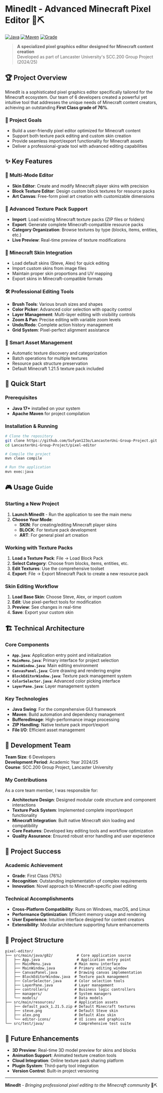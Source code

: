 # MinedIt - Advanced Minecraft Pixel Editor 🎨⛏️

[![Java](https://img.shields.io/badge/Java-17+-ED8B00?style=for-the-badge&logo=java&logoColor=white)](https://www.oracle.com/java/)
[![Maven](https://img.shields.io/badge/Apache%20Maven-C71A36?style=for-the-badge&logo=Apache%20Maven&logoColor=white)](https://maven.apache.org/)
[![Grade](https://img.shields.io/badge/Grade-First%20Class%2076%25-brightgreen?style=for-the-badge)](https://github.com)

> **A specialized pixel graphics editor designed for Minecraft content creation**  
> Developed as part of Lancaster University's SCC.200 Group Project (2024/25)

## 🏆 Project Overview

MinedIt is a sophisticated pixel graphics editor specifically tailored for the Minecraft ecosystem. Our team of 6 developers created a powerful yet intuitive tool that addresses the unique needs of Minecraft content creators, achieving an outstanding **First Class grade of 76%**.

### 🎯 Project Goals
- Build a user-friendly pixel editor optimized for Minecraft content
- Support both texture pack editing and custom skin creation
- Provide seamless import/export functionality for Minecraft assets
- Deliver a professional-grade tool with advanced editing capabilities

## ✨ Key Features

### 🎨 **Multi-Mode Editor**
- **Skin Editor**: Create and modify Minecraft player skins with precision
- **Block Texture Editor**: Design custom block textures for resource packs
- **Art Canvas**: Free-form pixel art creation with customizable dimensions

### 🔧 **Advanced Texture Pack Support**
- **Import**: Load existing Minecraft texture packs (ZIP files or folders)
- **Export**: Generate complete Minecraft-compatible resource packs
- **Category Organization**: Browse textures by type (blocks, items, entities, etc.)
- **Live Preview**: Real-time preview of texture modifications

### 👤 **Minecraft Skin Integration**
- Load default skins (Steve, Alex) for quick editing
- Import custom skins from image files
- Maintain proper skin proportions and UV mapping
- Export skins in Minecraft-compatible formats

### 🛠️ **Professional Editing Tools**
- **Brush Tools**: Various brush sizes and shapes
- **Color Picker**: Advanced color selection with opacity control
- **Layer Management**: Multi-layer editing with visibility controls
- **Zoom & Pan**: Precise editing with variable zoom levels
- **Undo/Redo**: Complete action history management
- **Grid System**: Pixel-perfect alignment assistance

### 📁 **Smart Asset Management**
- Automatic texture discovery and categorization
- Batch operations for multiple textures
- Resource pack structure preservation
- Default Minecraft 1.21.5 texture pack included

## 🚀 Quick Start

### Prerequisites
- **Java 17+** installed on your system
- **Apache Maven** for project compilation

### Installation & Running
```bash
# Clone the repository
git clone https://github.com/Sufyan123o/LancasterUni-Group-Project.git
cd LancasterUni-Group-Project/pixel-editor

# Compile the project
mvn clean compile

# Run the application
mvn exec:java
```



## 🎮 Usage Guide

### Starting a New Project
1. **Launch MinedIt** - Run the application to see the main menu
2. **Choose Your Mode**:
   - **SKIN**: For creating/editing Minecraft player skins
   - **BLOCK**: For texture pack development
   - **ART**: For general pixel art creation

### Working with Texture Packs
1. **Load a Texture Pack**: File → Load Block Pack
2. **Select Category**: Choose from blocks, items, entities, etc.
3. **Edit Textures**: Use the comprehensive toolset
4. **Export**: File → Export Minecraft Pack to create a new resource pack

### Skin Editing Workflow
1. **Load Base Skin**: Choose Steve, Alex, or import custom
2. **Edit**: Use pixel-perfect tools for modification
3. **Preview**: See changes in real-time
4. **Save**: Export your custom skin

## 🏗️ Technical Architecture

### Core Components
- **`App.java`**: Application entry point and initialization
- **`MainMenu.java`**: Primary interface for project selection
- **`MainWindow.java`**: Main editing environment
- **`CanvasPanel.java`**: Core drawing and rendering engine
- **`BlockEditorWindow.java`**: Texture pack management system
- **`ColorSelector.java`**: Advanced color picking interface
- **`LayerPane.java`**: Layer management system

### Key Technologies
- **Java Swing**: For the comprehensive GUI framework
- **Maven**: Build automation and dependency management
- **BufferedImage**: High-performance image processing
- **ZIP Handling**: Native texture pack import/export
- **File I/O**: Efficient asset management

## 👥 Development Team

**Team Size**: 6 Developers  
**Development Period**: Academic Year 2024/25  
**Course**: SCC.200 Group Project, Lancaster University

### My Contributions
As a core team member, I was responsible for:
- **Architecture Design**: Designed modular code structure and component interactions
- **Texture Pack System**: Implemented complete import/export functionality
- **Minecraft Integration**: Built native Minecraft skin loading and compatibility
- **Core Features**: Developed key editing tools and workflow optimization
- **Quality Assurance**: Ensured robust error handling and user experience

## 🎯 Project Success

### Academic Achievement
- **Grade**: First Class (76%)
- **Recognition**: Outstanding implementation of complex requirements
- **Innovation**: Novel approach to Minecraft-specific pixel editing

### Technical Accomplishments
- **Cross-Platform Compatibility**: Runs on Windows, macOS, and Linux
- **Performance Optimization**: Efficient memory usage and rendering
- **User Experience**: Intuitive interface designed for content creators
- **Extensibility**: Modular architecture supporting future enhancements

## 📂 Project Structure

```
pixel-editor/
├── src/main/java/g82/           # Core application source
│   ├── App.java                 # Application entry point
│   ├── MainMenu.java           # Main menu interface
│   ├── MainWindow.java         # Primary editing window
│   ├── CanvasPanel.java        # Drawing canvas implementation
│   ├── BlockEditorWindow.java  # Texture pack management
│   ├── ColorSelector.java      # Color selection tools
│   ├── LayerPane.java          # Layer management
│   ├── controllers/            # Business logic controllers
│   ├── managers/               # System managers
│   └── models/                 # Data models
├── src/main/resources/         # Application assets
│   ├── default_pack_1.21.5.zip # Default Minecraft textures
│   ├── steve.png               # Default Steve skin
│   ├── alex.png                # Default Alex skin
│   └── editor-icons/           # UI icons and graphics
└── src/test/java/              # Comprehensive test suite
```

## 🔮 Future Enhancements

- **3D Preview**: Real-time 3D model preview for skins and blocks
- **Animation Support**: Animated texture creation tools
- **Cloud Integration**: Online texture pack sharing platform
- **Plugin System**: Third-party tool integration
- **Version Control**: Built-in project versioning
---

**MinedIt** - *Bringing professional pixel editing to the Minecraft community* 🎨⛏️
